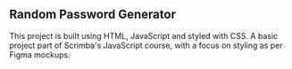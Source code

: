 ## Random Password Generator

This project is built using HTML, JavaScript and styled with CSS.
A basic project part of Scrimba's JavaScript course, with a focus on styling as per Figma mockups.


